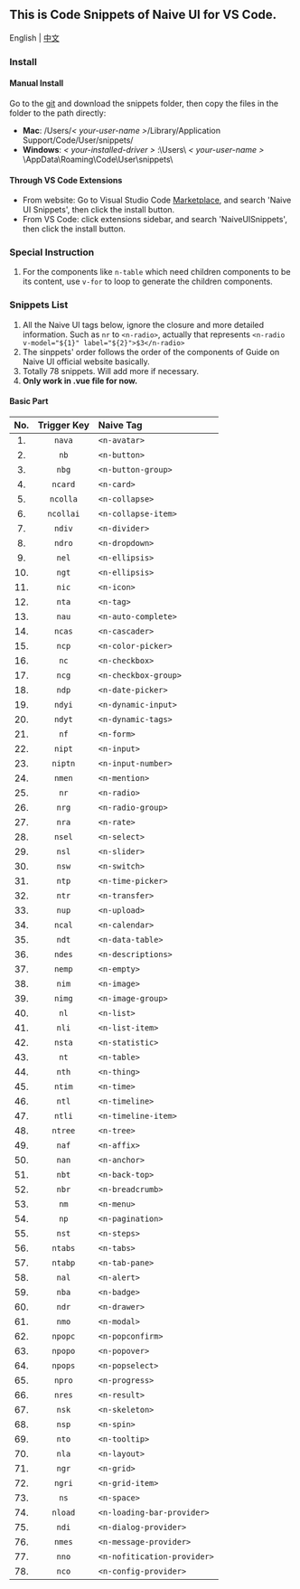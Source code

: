 ## This is Code Snippets of Naive UI for VS Code.
English | [中文](README.zh-CN.md)
### Install

#### Manual Install

Go to the [git](https://github.com/JimFirst/naive-ui-snippets) and download the snippets folder, then copy the files in the folder to the path directly:

+ **Mac**: /Users/*< your-user-name >*/Library/Application Support/Code/User/snippets/
+ **Windows**: *< your-installed-driver >* :\Users\ *< your-user-name >* \AppData\Roaming\Code\User\snippets\

#### Through VS Code Extensions

+ From website: Go to Visual Studio Code [Marketplace](https://marketplace.visualstudio.com/vscode), and search 'Naive UI Snippets', then click the install button.
+ From VS Code: click extensions sidebar, and search 'NaiveUISnippets', then click the install button.

### Special Instruction

1. For the components like `n-table` which need children components to be its content, use `v-for` to loop to generate the children components.

### Snippets List

1. All the Naive UI tags below, ignore the closure and more detailed information. Such as `nr` to `<n-radio>`, actually that represents `<n-radio v-model="${1}" label="${2}">$3</n-radio>`
2. The sinppets' order follows the order of the components of Guide on Naive UI official website basically. <!--Supply extra General and Options parts.-->
3. Totally 78 snippets. Will add more if necessary.
4. **Only work in .vue file for now.**

#### Basic Part

|No.|Trigger&nbsp;Key|Naive Tag|
|:------:|:--------------:|:--------|
|1. | `nava` | `<n-avatar>` |
|2. | `nb` | `<n-button>` |
|3. | `nbg` | `<n-button-group>` |
|4. | `ncard` | `<n-card>` |
|5. | `ncolla` | `<n-collapse>` |
|6. | `ncollai` | `<n-collapse-item>` |
|7. | `ndiv` | `<n-divider>` |
|8. | `ndro` | `<n-dropdown>` |
|9. | `nel` | `<n-ellipsis>` |
|10. | `ngt` | `<n-ellipsis>` |
|11. | `nic` | `<n-icon>` |
|12. | `nta` | `<n-tag>` |
|13. | `nau` | `<n-auto-complete>` |
|14. | `ncas` | `<n-cascader>` |
|15. | `ncp` | `<n-color-picker>` |
|16. | `nc` | `<n-checkbox>` |
|17. | `ncg` | `<n-checkbox-group>` |
|18. | `ndp` | `<n-date-picker>` |
|19. | `ndyi` | `<n-dynamic-input>` |
|20. | `ndyt` | `<n-dynamic-tags>` |
|21. | `nf` | `<n-form>` |
|22. | `nipt` | `<n-input>` |
|23. | `niptn` | `<n-input-number>` |
|24. | `nmen` | `<n-mention>` |
|25. | `nr` | `<n-radio>` |
|26. | `nrg` | `<n-radio-group>` |
|27. | `nra` | `<n-rate>` |
|28. | `nsel` | `<n-select>` |
|29. | `nsl` | `<n-slider>` |
|30. | `nsw` | `<n-switch>` |
|31. | `ntp` | `<n-time-picker>` |
|32. | `ntr` | `<n-transfer>` |
|33. | `nup` | `<n-upload>` |
|34. | `ncal` | `<n-calendar>` |
|35. | `ndt` | `<n-data-table>` |
|36. | `ndes` | `<n-descriptions>` |
|37. | `nemp` | `<n-empty>` |
|38. | `nim` | `<n-image>` |
|39. | `nimg` | `<n-image-group>` |
|40. | `nl` | `<n-list>` |
|41. | `nli` | `<n-list-item>` |
|42. | `nsta` | `<n-statistic>` |
|43. | `nt` | `<n-table>` |
|44. | `nth` | `<n-thing>` |
|45. | `ntim` | `<n-time>` |
|46. | `ntl` | `<n-timeline>` |
|47. | `ntli` | `<n-timeline-item>` |
|48. | `ntree` | `<n-tree>` |
|49. | `naf` | `<n-affix>` |
|50. | `nan` | `<n-anchor>` |
|51. | `nbt` | `<n-back-top>` |
|52. | `nbr` | `<n-breadcrumb>` |
|53. | `nm` | `<n-menu>` |
|54. | `np` | `<n-pagination>` |
|55. | `nst` | `<n-steps>` |
|56. | `ntabs` | `<n-tabs>` |
|57. | `ntabp` | `<n-tab-pane>` |
|58. | `nal` | `<n-alert>` |
|59. | `nba` | `<n-badge>` |
|60. | `ndr` | `<n-drawer>` |
|61. | `nmo` | `<n-modal>` |
|62. | `npopc` | `<n-popconfirm>` |
|63. | `npopo` | `<n-popover>` |
|64. | `npops` | `<n-popselect>` |
|65. | `npro` | `<n-progress>` |
|66. | `nres` | `<n-result>` |
|67. | `nsk` | `<n-skeleton>` |
|68. | `nsp` | `<n-spin>` |
|69. | `nto` | `<n-tooltip>` |
|70. | `nla` | `<n-layout>` |
|71. | `ngr` | `<n-grid>` |
|72. | `ngri` | `<n-grid-item>` |
|73. | `ns` | `<n-space>` |
|74. | `nload` | `<n-loading-bar-provider>` |
|75. | `ndi` | `<n-dialog-provider>` |
|76. | `nmes` | `<n-message-provider>` |
|77. | `nno` | `<n-nofitication-provider>` |
|78. | `nco` | `<n-config-provider>` |